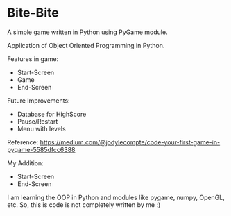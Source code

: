 # Bite-Bite
A simple game written in Python using PyGame module.

Application of Object Oriented Programming in Python.

Features in game:
  * Start-Screen
  * Game
  * End-Screen
  
Future Improvements:
  * Database for HighScore
  * Pause/Restart
  * Menu with levels

Reference: https://medium.com/@jodylecompte/code-your-first-game-in-pygame-5585dfcc6388

My Addition:
 * Start-Screen
 * End-Screen

I am learning the OOP in Python and modules like pygame, numpy, OpenGL, etc. So, this is code is not completely written by me :) 
